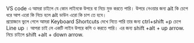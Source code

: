 VS code এ আমরা চাইলে যে কোন লাইনকে উপরে বা নিচে মুভ করতে পারি। উপরে নেওয়ার জন্য alt কি চেপে ধরে আপ এরো কি নিচে হলে alt ডাউন এরো কি চাপ তে হবে।  
প্রয়োজনে ভুলে গেলে আমরা Keyboard Shortcuts দেখে নিতে পারি তার জন্য ctrl+shift +p চেপে Line up । আপরা চাই লে একটি লাইন উপরে কপি ও করতে পারি।  এর জন্য shift +alt + up arrow. নিচে চাইলে shift +alt + down arrow. 